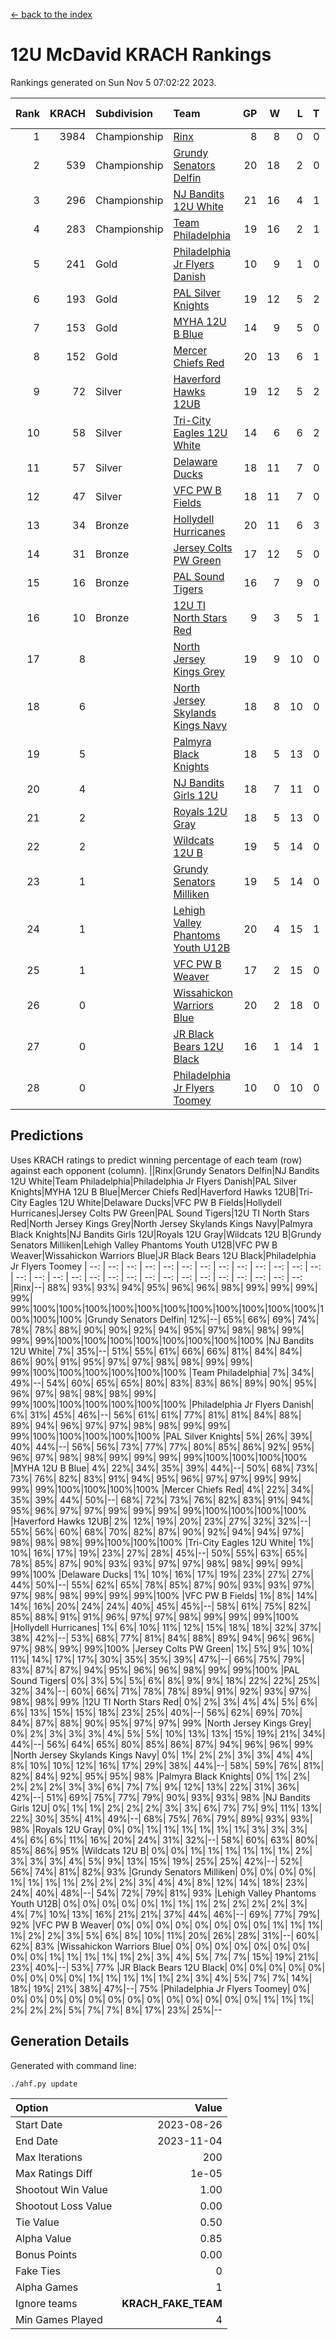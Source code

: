[<- back to the index](readme.md)
# 12U McDavid KRACH Rankings
Rankings generated on Sun Nov  5 07:02:22 2023.

Rank|KRACH|Subdivision|Team|GP|W|L|T|OTW|OTL|SoS|Exp Wins|Win Diff
---:|---:|:---|:---|---:|---:|---:|---:|---:|---:|---:|---:|---:
1|3984|Championship|[Rinx](https://gamesheetstats.com/seasons/3659/teams/142538/schedule)|8|8|0|0|0|0|73|8.8|-0.0
2|539|Championship|[Grundy Senators Delfin](https://gamesheetstats.com/seasons/3659/teams/140501/schedule)|20|18|2|0|0|0|73|18.9|0.0
3|296|Championship|[NJ Bandits 12U White](https://gamesheetstats.com/seasons/3659/teams/140510/schedule)|21|16|4|1|1|0|269|17.3|-0.0
4|283|Championship|[Team Philadelphia](https://gamesheetstats.com/seasons/3659/teams/140520/schedule)|19|16|2|1|0|0|70|17.4|0.0
5|241|Gold|[Philadelphia Jr Flyers Danish](https://gamesheetstats.com/seasons/3659/teams/140517/schedule)|10|9|1|0|0|0|34|9.9|0.0
6|193|Gold|[PAL Silver Knights](https://gamesheetstats.com/seasons/3659/teams/140514/schedule)|19|12|5|2|0|0|377|13.9|0.0
7|153|Gold|[MYHA 12U B Blue](https://gamesheetstats.com/seasons/3659/teams/140509/schedule)|14|9|5|0|1|0|379|9.9|0.0
8|152|Gold|[Mercer Chiefs Red](https://gamesheetstats.com/seasons/3659/teams/140508/schedule)|20|13|6|1|0|0|305|14.4|0.0
9|72|Silver|[Haverford Hawks 12UB](https://gamesheetstats.com/seasons/3659/teams/140503/schedule)|19|12|5|2|0|0|87|13.9|0.0
10|58|Silver|[Tri-City Eagles 12U White](https://gamesheetstats.com/seasons/3659/teams/140521/schedule)|14|6|6|2|0|0|146|7.9|0.0
11|57|Silver|[Delaware Ducks](https://gamesheetstats.com/seasons/3659/teams/140500/schedule)|18|11|7|0|0|0|301|11.9|0.0
12|47|Silver|[VFC PW B Fields](https://gamesheetstats.com/seasons/3659/teams/140522/schedule)|18|11|7|0|0|1|93|11.9|0.0
13|34|Bronze|[Hollydell Hurricanes](https://gamesheetstats.com/seasons/3659/teams/140504/schedule)|20|11|6|3|0|2|61|13.4|0.0
14|31|Bronze|[Jersey Colts PW Green](https://gamesheetstats.com/seasons/3659/teams/140505/schedule)|17|12|5|0|1|0|40|12.9|0.0
15|16|Bronze|[PAL Sound Tigers](https://gamesheetstats.com/seasons/3659/teams/140515/schedule)|16|7|9|0|1|0|163|7.9|0.0
16|10|Bronze|[12U TI North Stars Red](https://gamesheetstats.com/seasons/3659/teams/140499/schedule)|9|3|5|1|0|1|56|4.4|0.0
17|8||[North Jersey Kings Grey](https://gamesheetstats.com/seasons/3659/teams/140512/schedule)|19|9|10|0|0|1|68|9.9|0.0
18|6||[North Jersey Skylands Kings Navy](https://gamesheetstats.com/seasons/3659/teams/140513/schedule)|18|8|10|0|2|1|77|8.9|0.0
19|5||[Palmyra Black Knights](https://gamesheetstats.com/seasons/3659/teams/140516/schedule)|18|5|13|0|1|0|68|5.9|0.0
20|4||[NJ Bandits Girls 12U](https://gamesheetstats.com/seasons/3659/teams/140511/schedule)|18|7|11|0|0|0|41|7.9|0.0
21|2||[Royals 12U Gray](https://gamesheetstats.com/seasons/3659/teams/140519/schedule)|18|5|13|0|2|1|85|5.9|0.0
22|2||[Wildcats 12U B](https://gamesheetstats.com/seasons/3659/teams/140524/schedule)|19|5|14|0|0|0|84|5.9|0.0
23|1||[Grundy Senators Milliken](https://gamesheetstats.com/seasons/3659/teams/140502/schedule)|19|5|14|0|0|1|236|5.9|0.0
24|1||[Lehigh Valley Phantoms Youth U12B](https://gamesheetstats.com/seasons/3659/teams/140507/schedule)|20|4|15|1|0|1|95|5.4|0.0
25|1||[VFC PW B Weaver](https://gamesheetstats.com/seasons/3659/teams/140523/schedule)|17|2|15|0|1|0|305|2.9|0.0
26|0||[Wissahickon Warriors Blue](https://gamesheetstats.com/seasons/3659/teams/140525/schedule)|20|2|18|0|0|1|277|2.9|0.0
27|0||[JR Black Bears 12U Black](https://gamesheetstats.com/seasons/3659/teams/140506/schedule)|16|1|14|1|0|0|97|2.4|0.0
28|0||[Philadelphia Jr Flyers Toomey](https://gamesheetstats.com/seasons/3659/teams/140518/schedule)|10|0|10|0|0|0|383|0.9|0.0

## Predictions
Uses KRACH ratings to predict winning percentage of each team (row) against each opponent (column).
||Rinx|Grundy Senators Delfin|NJ Bandits 12U White|Team Philadelphia|Philadelphia Jr Flyers Danish|PAL Silver Knights|MYHA 12U B Blue|Mercer Chiefs Red|Haverford Hawks 12UB|Tri-City Eagles 12U White|Delaware Ducks|VFC PW B Fields|Hollydell Hurricanes|Jersey Colts PW Green|PAL Sound Tigers|12U TI North Stars Red|North Jersey Kings Grey|North Jersey Skylands Kings Navy|Palmyra Black Knights|NJ Bandits Girls 12U|Royals 12U Gray|Wildcats 12U B|Grundy Senators Milliken|Lehigh Valley Phantoms Youth U12B|VFC PW B Weaver|Wissahickon Warriors Blue|JR Black Bears 12U Black|Philadelphia Jr Flyers Toomey
| --: | --: | --: | --: | --: | --: | --: | --: | --: | --: | --: | --: | --: | --: | --: | --: | --: | --: | --: | --: | --: | --: | --: | --: | --: | --: | --: | --: | --: 
|Rinx|--| 88%| 93%| 93%| 94%| 95%| 96%| 96%| 98%| 99%| 99%| 99%| 99%| 99%|100%|100%|100%|100%|100%|100%|100%|100%|100%|100%|100%|100%|100%|100%
|Grundy Senators Delfin| 12%|--| 65%| 66%| 69%| 74%| 78%| 78%| 88%| 90%| 90%| 92%| 94%| 95%| 97%| 98%| 98%| 99%| 99%| 99%|100%|100%|100%|100%|100%|100%|100%|100%
|NJ Bandits 12U White|  7%| 35%|--| 51%| 55%| 61%| 66%| 66%| 81%| 84%| 84%| 86%| 90%| 91%| 95%| 97%| 97%| 98%| 98%| 99%| 99%| 99%|100%|100%|100%|100%|100%|100%
|Team Philadelphia|  7%| 34%| 49%|--| 54%| 60%| 65%| 65%| 80%| 83%| 83%| 86%| 89%| 90%| 95%| 96%| 97%| 98%| 98%| 98%| 99%| 99%|100%|100%|100%|100%|100%|100%
|Philadelphia Jr Flyers Danish|  6%| 31%| 45%| 46%|--| 56%| 61%| 61%| 77%| 81%| 81%| 84%| 88%| 89%| 94%| 96%| 97%| 97%| 98%| 98%| 99%| 99%| 99%|100%|100%|100%|100%|100%
|PAL Silver Knights|  5%| 26%| 39%| 40%| 44%|--| 56%| 56%| 73%| 77%| 77%| 80%| 85%| 86%| 92%| 95%| 96%| 97%| 98%| 98%| 99%| 99%| 99%| 99%|100%|100%|100%|100%
|MYHA 12U B Blue|  4%| 22%| 34%| 35%| 39%| 44%|--| 50%| 68%| 73%| 73%| 76%| 82%| 83%| 91%| 94%| 95%| 96%| 97%| 97%| 99%| 99%| 99%| 99%|100%|100%|100%|100%
|Mercer Chiefs Red|  4%| 22%| 34%| 35%| 39%| 44%| 50%|--| 68%| 72%| 73%| 76%| 82%| 83%| 91%| 94%| 95%| 96%| 97%| 97%| 99%| 99%| 99%| 99%|100%|100%|100%|100%
|Haverford Hawks 12UB|  2%| 12%| 19%| 20%| 23%| 27%| 32%| 32%|--| 55%| 56%| 60%| 68%| 70%| 82%| 87%| 90%| 92%| 94%| 94%| 97%| 98%| 98%| 98%| 99%|100%|100%|100%
|Tri-City Eagles 12U White|  1%| 10%| 16%| 17%| 19%| 23%| 27%| 28%| 45%|--| 50%| 55%| 63%| 65%| 78%| 85%| 87%| 90%| 93%| 93%| 97%| 97%| 98%| 98%| 99%| 99%| 99%|100%
|Delaware Ducks|  1%| 10%| 16%| 17%| 19%| 23%| 27%| 27%| 44%| 50%|--| 55%| 62%| 65%| 78%| 85%| 87%| 90%| 93%| 93%| 97%| 97%| 98%| 98%| 99%| 99%| 99%|100%
|VFC PW B Fields|  1%|  8%| 14%| 14%| 16%| 20%| 24%| 24%| 40%| 45%| 45%|--| 58%| 61%| 75%| 82%| 85%| 88%| 91%| 91%| 96%| 97%| 97%| 98%| 99%| 99%| 99%|100%
|Hollydell Hurricanes|  1%|  6%| 10%| 11%| 12%| 15%| 18%| 18%| 32%| 37%| 38%| 42%|--| 53%| 68%| 77%| 81%| 84%| 88%| 89%| 94%| 96%| 96%| 97%| 98%| 99%| 99%|100%
|Jersey Colts PW Green|  1%|  5%|  9%| 10%| 11%| 14%| 17%| 17%| 30%| 35%| 35%| 39%| 47%|--| 66%| 75%| 79%| 83%| 87%| 87%| 94%| 95%| 96%| 96%| 98%| 99%| 99%|100%
|PAL Sound Tigers|  0%|  3%|  5%|  5%|  6%|  8%|  9%|  9%| 18%| 22%| 22%| 25%| 32%| 34%|--| 60%| 66%| 71%| 78%| 78%| 89%| 91%| 92%| 93%| 97%| 98%| 98%| 99%
|12U TI North Stars Red|  0%|  2%|  3%|  4%|  4%|  5%|  6%|  6%| 13%| 15%| 15%| 18%| 23%| 25%| 40%|--| 56%| 62%| 69%| 70%| 84%| 87%| 88%| 90%| 95%| 97%| 97%| 99%
|North Jersey Kings Grey|  0%|  2%|  3%|  3%|  3%|  4%|  5%|  5%| 10%| 13%| 13%| 15%| 19%| 21%| 34%| 44%|--| 56%| 64%| 65%| 80%| 85%| 86%| 87%| 94%| 96%| 96%| 99%
|North Jersey Skylands Kings Navy|  0%|  1%|  2%|  2%|  3%|  3%|  4%|  4%|  8%| 10%| 10%| 12%| 16%| 17%| 29%| 38%| 44%|--| 58%| 59%| 76%| 81%| 82%| 84%| 92%| 95%| 95%| 98%
|Palmyra Black Knights|  0%|  1%|  2%|  2%|  2%|  2%|  3%|  3%|  6%|  7%|  7%|  9%| 12%| 13%| 22%| 31%| 36%| 42%|--| 51%| 69%| 75%| 77%| 79%| 90%| 93%| 93%| 98%
|NJ Bandits Girls 12U|  0%|  1%|  1%|  2%|  2%|  2%|  3%|  3%|  6%|  7%|  7%|  9%| 11%| 13%| 22%| 30%| 35%| 41%| 49%|--| 68%| 75%| 76%| 79%| 89%| 93%| 93%| 98%
|Royals 12U Gray|  0%|  0%|  1%|  1%|  1%|  1%|  1%|  1%|  3%|  3%|  3%|  4%|  6%|  6%| 11%| 16%| 20%| 24%| 31%| 32%|--| 58%| 60%| 63%| 80%| 85%| 86%| 95%
|Wildcats 12U B|  0%|  0%|  1%|  1%|  1%|  1%|  1%|  1%|  2%|  3%|  3%|  3%|  4%|  5%|  9%| 13%| 15%| 19%| 25%| 25%| 42%|--| 52%| 56%| 74%| 81%| 82%| 93%
|Grundy Senators Milliken|  0%|  0%|  0%|  0%|  1%|  1%|  1%|  1%|  2%|  2%|  2%|  3%|  4%|  4%|  8%| 12%| 14%| 18%| 23%| 24%| 40%| 48%|--| 54%| 72%| 79%| 81%| 93%
|Lehigh Valley Phantoms Youth U12B|  0%|  0%|  0%|  0%|  0%|  1%|  1%|  1%|  2%|  2%|  2%|  2%|  3%|  4%|  7%| 10%| 13%| 16%| 21%| 21%| 37%| 44%| 46%|--| 69%| 77%| 79%| 92%
|VFC PW B Weaver|  0%|  0%|  0%|  0%|  0%|  0%|  0%|  0%|  1%|  1%|  1%|  1%|  2%|  2%|  3%|  5%|  6%|  8%| 10%| 11%| 20%| 26%| 28%| 31%|--| 60%| 62%| 83%
|Wissahickon Warriors Blue|  0%|  0%|  0%|  0%|  0%|  0%|  0%|  0%|  0%|  1%|  1%|  1%|  1%|  1%|  2%|  3%|  4%|  5%|  7%|  7%| 15%| 19%| 21%| 23%| 40%|--| 53%| 77%
|JR Black Bears 12U Black|  0%|  0%|  0%|  0%|  0%|  0%|  0%|  0%|  0%|  1%|  1%|  1%|  1%|  1%|  2%|  3%|  4%|  5%|  7%|  7%| 14%| 18%| 19%| 21%| 38%| 47%|--| 75%
|Philadelphia Jr Flyers Toomey|  0%|  0%|  0%|  0%|  0%|  0%|  0%|  0%|  0%|  0%|  0%|  0%|  0%|  0%|  1%|  1%|  1%|  2%|  2%|  2%|  5%|  7%|  7%|  8%| 17%| 23%| 25%|--

## Generation Details

Generated with command line:
```
./ahf.py update
```

| Option | Value |
| :----- | ----: |
| Start Date | 2023-08-26 |
| End Date | 2023-11-04 |
| Max Iterations | 200 |
| Max Ratings Diff | 1e-05 |
| Shootout Win Value | 1.00 |
| Shootout Loss Value | 0.00 |
| Tie Value | 0.50 |
| Alpha Value | 0.85 |
| Bonus Points | 0.00 |
| Fake Ties | 0 |
| Alpha Games | 1 |
| Ignore teams | __KRACH_FAKE_TEAM__ |
| Min Games Played | 4 |

